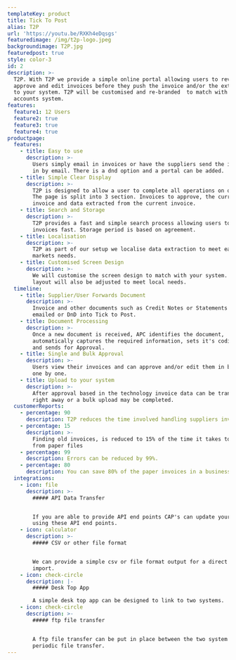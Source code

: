 ```yaml
---
templateKey: product
title: Tick To Post
alias: T2P
url: 'https://youtu.be/RXKh4eDqsgs'
featuredimage: /img/t2p-logo.jpeg
backgroundimage: T2P.jpg
featuredpost: true
style: color-3
id: 2
description: >-
  T2P. With T2P we provide a simple online portal allowing users to review,
  approve and edit invoices before they push the invoice and/or the extract data
  to your system. T2P will be customised and re-branded  to match with your
  accounts system.
features:
  feature1: 12 Users
  feature2: true
  feature3: true
  feature4: true
productpage:
  features:
    - title: Easy to use
      description: >-
        Users simply email in invoices or have the suppliers send the invoices
        in by email. There is a dnd option and a portal can be added.
    - title: Simple Clear Display
      description: >-
        T2P is designed to allow a user to complete all operations on one page.
        The page is split into 3 section. Invoices to approve, the current
        invoice and data extracted from the current invoice.
    - title: Search and Storage
      description: >-
        T2P provides a fast and simple search process allowing users to find
        invoices fast. Storage period is based on agreement.
    - title: Localisation
      description: >-
        T2P as part of our setup we localise data extraction to meet each
        markets needs.
    - title: Customised Screen Design
      description: >-
        We will customise the screen design to match with your system. The
        layout will also be adjusted to meet local needs.
  timeline:
    - title: Supplier/User Forwards Document
      description: >-
        Invoice and other documents such as Credit Notes or Statements can be
        emailed or DnD into Tick to Post.
    - title: Document Processing
      description: >-
        Once a new document is received, APC identifies the document,
        automatically captures the required information, sets it's coding rules
        and sends for Approval.
    - title: Single and Bulk Approval
      description: >-
        Users view their invoices and can approve and/or edit them in bulk or
        one by one.
    - title: Upload to your system
      description: >-
        After approval based in the technology invoice data can be transferred
        right away or a bulk upload may be completed.
  customerReports:
    - percentage: 90
      description: T2P reduces the time involved handling suppliers invoices by 90%.
    - percentage: 15
      description: >-
        Finding old invoices, is reduced to 15% of the time it takes to find
        from paper files
    - percentage: 99
      description: Errors can be reduced by 99%.
    - percentage: 80
      description: You can save 80% of the paper invoices in a business.
  integrations:
    - icon: file
      description: >-
        ##### API Data Transfer 


        If you are able to provide API end points CAP's can update your system
        using these API end points.
    - icon: calculator
      description: >-
        ##### CSV or other file format 


        We can provide a simple csv or file format output for a direct file
        import.
    - icon: check-circle
      description: |-
        ##### Desk Top App 

        A simple desk top app can be designed to link to two systems.
    - icon: check-circle
      description: >-
        ##### ftp file transfer 


        A ftp file transfer can be put in place between the two system for
        periodic file transfer.
---
```


